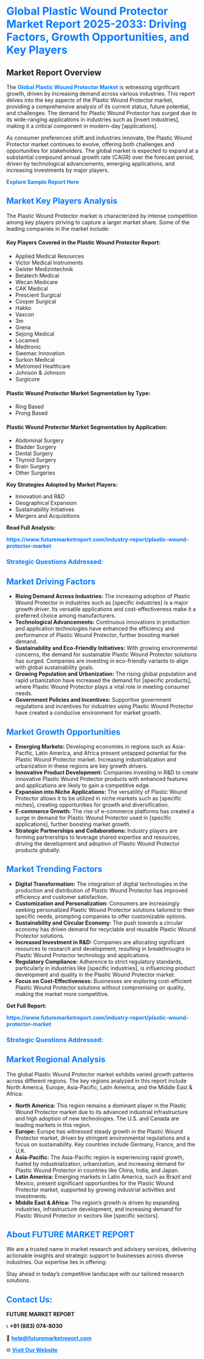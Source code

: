<h1 style="color: #007BFF;">Global Plastic Wound Protector Market Report 2025-2033: Driving Factors, Growth Opportunities, and Key Players</h1>

<section id="overview">
<h2>Market Report Overview</h2>
<p>The <a href="https://www.futuremarketreport.com/industry-report/plastic-wound-protector-market" style="color: #007BFF; text-decoration: none;"><strong>Global Plastic Wound Protector Market</strong></a> is witnessing significant growth, driven by increasing demand across various industries. This report delves into the key aspects of the Plastic Wound Protector market, providing a comprehensive analysis of its current status, future potential, and challenges. The demand for Plastic Wound Protector has surged due to its wide-ranging applications in industries such as [insert industries], making it a critical component in modern-day [applications].</p>
<p>As consumer preferences shift and industries innovate, the Plastic Wound Protector market continues to evolve, offering both challenges and opportunities for stakeholders. The global market is expected to expand at a substantial compound annual growth rate (CAGR) over the forecast period, driven by technological advancements, emerging applications, and increasing investments by major players.</p>
</section>

<section id="overview">
<p><a href="https://www.futuremarketreport.com/request-sample/reportId=64450" style="color: #007BFF; text-decoration: none;"><strong>Explore Sample Report Here</strong></a></p>
</section>

<section id="key-players">
<h2 style="color: #007BFF;">Market Key Players Analysis</h2>
<p>The Plastic Wound Protector market is characterized by intense competition among key players striving to capture a larger market share. Some of the leading companies in the market include:</p>
<h4>Key Players Covered in the Plastic Wound Protector Report:</h4>
<ul><li>Applied Medical Resources</li><li>Victor Medical Instruments</li><li>Geister Medizintechnik</li><li>Betatech Medical</li><li>Wecan Medicare</li><li>CAK Medical</li><li>Prescient Surgical</li><li>Cooper Surgical</li><li>Hakko</li><li>Vaxcon</li><li>3m</li><li>Grena</li><li>Sejong Medical</li><li>Locamed</li><li>Medtronic</li><li>Swemac Innovation</li><li>Surkon Medical</li><li>Metromed Healthcare</li><li>Johnson &amp; Johnson</li><li>Surgicore</li></ul>
<h4>Plastic Wound Protector Market Segmentation by Type:</h4>
<ul><li>Ring Based</li><li>Prong Based</li></ul>

<h4>Plastic Wound Protector Market Segmentation by Application:</h4>
<ul><li>Abdominal Surgery</li><li>Bladder Surgery</li><li>Dental Surgery</li><li>Thyroid Surgery</li><li>Brain Surgery</li><li>Other Surgeries</li></ul>
<p><strong>Key Strategies Adopted by Market Players:</strong></p>
<ul>
<li>Innovation and R&D</li>
<li>Geographical Expansion</li>
<li>Sustainability Initiatives</li>
<li>Mergers and Acquisitions</li>
</ul>
</section>

<section>
<p><strong>Read Full Analysis: </strong></p><a href="https://www.futuremarketreport.com/industry-report/plastic-wound-protector-market" style="color: #007BFF; text-decoration: none;"><strong>https://www.futuremarketreport.com/industry-report/plastic-wound-protector-market</strong></a>
<h3 style="color: #007BFF;">Strategic Questions Addressed:</h3>
</section>

<section id="driving-factors">
<h2 style="color: #007BFF;">Market Driving Factors</h2>
<ul>
<li><strong>Rising Demand Across Industries:</strong> The increasing adoption of Plastic Wound Protector in industries such as [specific industries] is a major growth driver. Its versatile applications and cost-effectiveness make it a preferred choice among manufacturers.</li>
<li><strong>Technological Advancements:</strong> Continuous innovations in production and application technologies have enhanced the efficiency and performance of Plastic Wound Protector, further boosting market demand.</li>
<li><strong>Sustainability and Eco-Friendly Initiatives:</strong> With growing environmental concerns, the demand for sustainable Plastic Wound Protector solutions has surged. Companies are investing in eco-friendly variants to align with global sustainability goals.</li>
<li><strong>Growing Population and Urbanization:</strong> The rising global population and rapid urbanization have increased the demand for [specific products], where Plastic Wound Protector plays a vital role in meeting consumer needs.</li>
<li><strong>Government Policies and Incentives:</strong> Supportive government regulations and incentives for industries using Plastic Wound Protector have created a conducive environment for market growth.</li>
</ul>
</section>

<section id="growth-opportunities">
<h2 style="color: #007BFF;">Market Growth Opportunities</h2>
<ul>
<li><strong>Emerging Markets:</strong> Developing economies in regions such as Asia-Pacific, Latin America, and Africa present untapped potential for the Plastic Wound Protector market. Increasing industrialization and urbanization in these regions are key growth drivers.</li>
<li><strong>Innovative Product Development:</strong> Companies investing in R&D to create innovative Plastic Wound Protector products with enhanced features and applications are likely to gain a competitive edge.</li>
<li><strong>Expansion into Niche Applications:</strong> The versatility of Plastic Wound Protector allows it to be utilized in niche markets such as [specific niches], creating opportunities for growth and diversification.</li>
<li><strong>E-commerce Growth:</strong> The rise of e-commerce platforms has created a surge in demand for Plastic Wound Protector used in [specific applications], further boosting market growth.</li>
<li><strong>Strategic Partnerships and Collaborations:</strong> Industry players are forming partnerships to leverage shared expertise and resources, driving the development and adoption of Plastic Wound Protector products globally.</li>
</ul>
</section>

<section id="trending-factors">
<h2 style="color: #007BFF;">Market Trending Factors</h2>
<ul>
<li><strong>Digital Transformation:</strong> The integration of digital technologies in the production and distribution of Plastic Wound Protector has improved efficiency and customer satisfaction.</li>
<li><strong>Customization and Personalization:</strong> Consumers are increasingly seeking personalized Plastic Wound Protector solutions tailored to their specific needs, prompting companies to offer customizable options.</li>
<li><strong>Sustainability and Circular Economy:</strong> The push towards a circular economy has driven demand for recyclable and reusable Plastic Wound Protector solutions.</li>
<li><strong>Increased Investment in R&D:</strong> Companies are allocating significant resources to research and development, resulting in breakthroughs in Plastic Wound Protector technology and applications.</li>
<li><strong>Regulatory Compliance:</strong> Adherence to strict regulatory standards, particularly in industries like [specific industries], is influencing product development and quality in the Plastic Wound Protector market.</li>
<li><strong>Focus on Cost-Effectiveness:</strong> Businesses are exploring cost-efficient Plastic Wound Protector solutions without compromising on quality, making the market more competitive.</li>
</ul>
</section>

<section>
<p><strong>Get Full Report: </strong></p><a href="https://www.futuremarketreport.com/industry-report/plastic-wound-protector-market" style="color: #007BFF; text-decoration: none;"><strong>https://www.futuremarketreport.com/industry-report/plastic-wound-protector-market</strong></a>
<h3 style="color: #007BFF;">Strategic Questions Addressed:</h3>
</section>


<section id="regional-analysis">
<h2 style="color: #007BFF;">Market Regional Analysis</h2>
<p>The global Plastic Wound Protector market exhibits varied growth patterns across different regions. The key regions analyzed in this report include North America, Europe, Asia-Pacific, Latin America, and the Middle East & Africa:</p>
<ul>
<li><strong>North America:</strong> This region remains a dominant player in the Plastic Wound Protector market due to its advanced industrial infrastructure and high adoption of new technologies. The U.S. and Canada are leading markets in this region.</li>
<li><strong>Europe:</strong> Europe has witnessed steady growth in the Plastic Wound Protector market, driven by stringent environmental regulations and a focus on sustainability. Key countries include Germany, France, and the U.K.</li>
<li><strong>Asia-Pacific:</strong> The Asia-Pacific region is experiencing rapid growth, fueled by industrialization, urbanization, and increasing demand for Plastic Wound Protector in countries like China, India, and Japan.</li>
<li><strong>Latin America:</strong> Emerging markets in Latin America, such as Brazil and Mexico, present significant opportunities for the Plastic Wound Protector market, supported by growing industrial activities and investments.</li>
<li><strong>Middle East & Africa:</strong> The region’s growth is driven by expanding industries, infrastructure development, and increasing demand for Plastic Wound Protector in sectors like [specific sectors].</li>
</ul>
</section>

<footer>
<h2 style="color: #007BFF;">About FUTURE MARKET REPORT</h2>
<p>We are a trusted name in market research and advisory services, delivering actionable insights and strategic support to businesses across diverse industries. Our expertise lies in offering:</p>

<p>Stay ahead in today’s competitive landscape with our tailored research solutions.</p>

<h2 style="color: #007BFF;">Contact Us:</h2>
<p><strong>FUTURE MARKET REPORT</strong></p>
<p>📞 <strong>+91 (883) 074-8030</strong></p>
<p>📧 <strong><a href="mailto:help@futuremarketreport.com" style="color: #007BFF;">help@futuremarketreport.com</a></strong></p>
<p>🌐 <strong><a href="https://www.futuremarketreport.com/" style="color: #007BFF;">Visit Our Website</a></strong></p>
</footer>